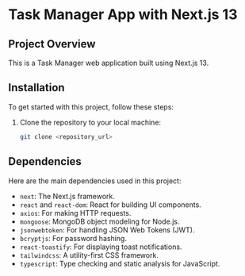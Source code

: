 # Task Manager App with Next.js 13

## Project Overview

This is a Task Manager web application built using Next.js 13.

## Installation

To get started with this project, follow these steps:

1. Clone the repository to your local machine:

   ```bash
   git clone <repository_url>
   ```

## Dependencies

Here are the main dependencies used in this project:

- `next`: The Next.js framework.
- `react` and `react-dom`: React for building UI components.
- `axios`: For making HTTP requests.
- `mongoose`: MongoDB object modeling for Node.js.
- `jsonwebtoken`: For handling JSON Web Tokens (JWT).
- `bcryptjs`: For password hashing.
- `react-toastify`: For displaying toast notifications.
- `tailwindcss`: A utility-first CSS framework.
- `typescript`: Type checking and static analysis for JavaScript.
